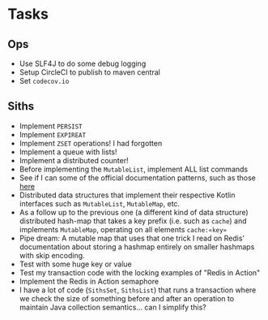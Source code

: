 # Tasks
## Ops
* Use SLF4J to do some debug logging
* Setup CircleCI to publish to maven central 
* Set `codecov.io`

## Siths
* Implement `PERSIST`
* Implement `EXPIREAT`
* Implement `ZSET` operations! I had forgotten
* Implement a queue with lists!
* Implement a distributed counter!
* Before implementing the `MutableList`, implement ALL list commands
* See if I can some of the official documentation patterns, such as those [here](https://redis.io/commands/lmove/)
* Distributed data structures that implement their respective Kotlin interfaces such as `MutableList`, `MutableMap`,  etc.
* As a follow up to the previous one (a different kind of data structure) distributed hash-map that takes a key prefix (i.e. such as `cache`) and implements `MutableMap`, operating on all elements `cache:«key»`
* Pipe dream: A mutable map that uses that one trick I read on Redis' documentation about storing a hashmap entirely on smaller hashmaps with skip encoding.
* Test with some huge key or value
* Test my transaction code with the locking examples of "Redis in Action"
* Implement the Redis in Action semaphore
* I have a lot of code (`SithsSet`, `SithsList`) that runs a transaction where we check the size of something before and after an operation to maintain Java collection semantics... can I simplify this?
